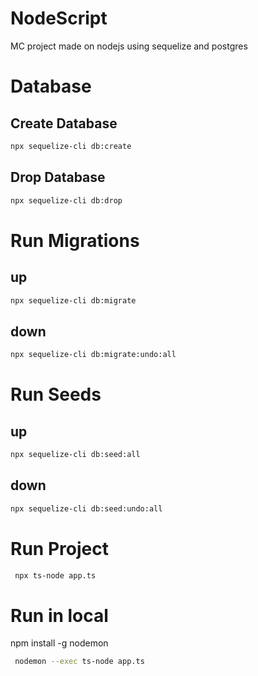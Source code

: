 # NodeScript
MC project made on nodejs using sequelize and postgres

# Database
## Create Database
```sh
npx sequelize-cli db:create
```

## Drop Database
```sh
npx sequelize-cli db:drop
```

# Run Migrations
## up
```sh
npx sequelize-cli db:migrate
```

## down
```sh
npx sequelize-cli db:migrate:undo:all
```

# Run Seeds
## up
```sh
npx sequelize-cli db:seed:all
```

## down
```sh
npx sequelize-cli db:seed:undo:all
```

# Run Project
```sh
 npx ts-node app.ts
```

# Run in local
npm install -g nodemon

```sh
 nodemon --exec ts-node app.ts
```
